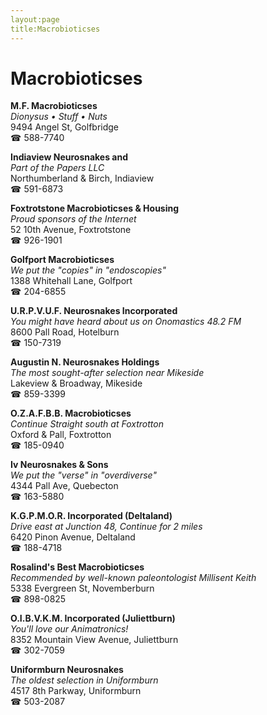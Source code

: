 ```yaml
---
layout:page
title:Macrobioticses
---
```

# Macrobioticses

**M.F. Macrobioticses**  
_Dionysus • Stuff • Nuts_  
9494 Angel St, Golfbridge  
☎ 588-7740



**Indiaview Neurosnakes and**  
_Part of the Papers LLC_  
Northumberland & Birch, Indiaview  
☎ 591-6873



**Foxtrotstone Macrobioticses & Housing**  
_Proud sponsors of the Internet_  
52 10th Avenue, Foxtrotstone  
☎ 926-1901



**Golfport Macrobioticses**  
_We put the "copies" in "endoscopies"_  
1388 Whitehall Lane, Golfport  
☎ 204-6855



**U.R.P.V.U.F. Neurosnakes Incorporated**  
_You might have heard about us on Onomastics 48.2 FM_  
8600 Pall Road, Hotelburn  
☎ 150-7319



**Augustin N. Neurosnakes Holdings**  
_The most sought-after selection near Mikeside_  
Lakeview & Broadway, Mikeside  
☎ 859-3399



**O.Z.A.F.B.B. Macrobioticses**  
_Continue Straight south at Foxtrotton_  
Oxford & Pall, Foxtrotton  
☎ 185-0940



**Iv Neurosnakes & Sons**  
_We put the "verse" in "overdiverse"_  
4344 Pall Ave, Quebecton  
☎ 163-5880



**K.G.P.M.O.R. Incorporated (Deltaland)**  
_Drive east at Junction 48, Continue for 2 miles_  
6420 Pinon Avenue, Deltaland  
☎ 188-4718



**Rosalind's Best Macrobioticses**  
_Recommended by well-known paleontologist Millisent Keith_  
5338 Evergreen St, Novemberburn  
☎ 898-0825



**O.I.B.V.K.M. Incorporated (Juliettburn)**  
_You'll love our Animatronics!_  
8352 Mountain View Avenue, Juliettburn  
☎ 302-7059



**Uniformburn Neurosnakes**  
_The oldest selection in Uniformburn_  
4517 8th Parkway, Uniformburn  
☎ 503-2087



